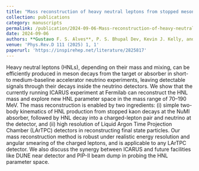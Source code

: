 ```yaml
---
title: "Mass reconstruction of heavy neutral leptons from stopped mesons"
collection: publications
category: manuscripts
permalink: /publication/2024-09-06-Mass-reconstruction-of-heavy-neutral-leptons
date: 2024-09-06
authors: **Gustavo F. S. Alves**, P. S. Bhupal Dev, Kevin J. Kelly, and Pedro A. N. Machado
venue: 'Phys.Rev.D 111 (2025) 1, 1'
paperurl: 'https://inspirehep.net/literature/2825817'
---
```



Heavy neutral leptons (HNLs), depending on their mass and mixing, can be efficiently produced in meson decays from the target or absorber in short- to medium-baseline accelerator neutrino experiments, leaving detectable signals through their decays inside the neutrino detectors. We show that the currently running ICARUS experiment at Fermilab can reconstruct the HNL mass and explore new HNL parameter space in the mass range of 70–190 MeV. The mass reconstruction is enabled by two ingredients: (i) simple two-body kinematics of HNL production from stopped kaon decays at the NuMI absorber, followed by HNL decay into a charged-lepton pair and neutrino at the detector, and (ii) high resolution of Liquid Argon Time Projection Chamber (LArTPC) detectors in reconstructing final state particles. Our mass reconstruction method is robust under realistic energy resolution and angular smearing of the charged leptons, and is applicable to any LArTPC detector. We also discuss the synergy between ICARUS and future facilities like DUNE near detector and PIP-II beam dump in probing the HNL parameter space.
